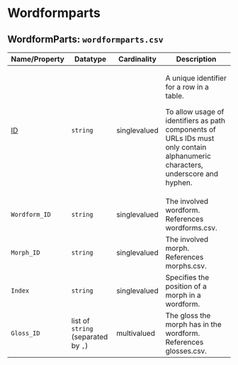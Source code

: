 # Wordformparts


## WordformParts: `wordformparts.csv`

Name/Property | Datatype | Cardinality | Description
 --- | --- | --- | --- 
[ID](http://cldf.clld.org/v1.0/terms.rdf#id) | `string` | singlevalued | <div> <p>A unique identifier for a row in a table.</p> <p> To allow usage of identifiers as path components of URLs IDs must only contain alphanumeric characters, underscore and hyphen. </p> </div> 
`Wordform_ID` | `string` | singlevalued | The involved wordform.<br>References wordforms.csv.
`Morph_ID` | `string` | singlevalued | The involved morph.<br>References morphs.csv.
`Index` | `string` | singlevalued | Specifies the position of a morph in a wordform.
`Gloss_ID` | list of `string` (separated by `,`) | multivalued | The gloss the morph has in the wordform.<br>References glosses.csv.